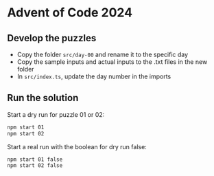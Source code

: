 # Advent of Code 2024

## Develop the puzzles

-   Copy the folder `src/day-00` and rename it to the specific day
-   Copy the sample inputs and actual inputs to the .txt files in the new folder
-   In `src/index.ts`, update the day number in the imports

## Run the solution

Start a dry run for puzzle 01 or 02:

```bash
npm start 01
npm start 02
```

Start a real run with the boolean for dry run false:

```bash
npm start 01 false
npm start 02 false
```

